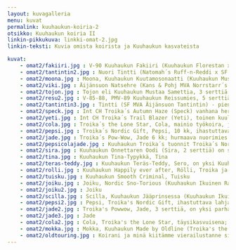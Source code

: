 ```yaml
---
layout: kuvagalleria
menu: kuvat
permalink: kuuhaukun-koiria-2
otsikko: Kuuhaukun koiria II
linkin-pikkukuva: linkki-omat-2.jpg
linkin-teksti: Kuvia omista koirista ja Kuuhaukun kasvateista

kuvat:
    - omat2/fakiiri.jpg : V-90 Kuuhaukun Fakiiri (Kuuhaukun Florestan x SF & S MVA, PMV-86 Roady Ratiritiralla)
    - omat2/tantintin2.jpg : Nuori Tintti (Natomah´s Ruff-n-Reddi x SF & S MVA,v-74 Äijänsuon Tanake)
    - omat2/moona.jpg : Moona, Kuuhaukun Kuutamosonaatti (Kuuhaukun Mustaa Samettia x Kuuhaukun Ludmilan Hymy) pentuna
    - omat2/viki.jpg : Äijänsuon Natsehre (Kans & Pohj MVA Norrstarr´s Baanchi x Ahtojään Ailak)
    - omat2/tojon.jpg : Tojon eli Kuuhaukun Mustaa Samettia, 3 serttiä (Siberkirk´s Ancient Times Hero x Kuuhaukun Erämaan Enkeli, 3 serttiä)
    - omat2/resu2.jpg : V-85-88, PMV-89 Kuuhaukun Reissumies, 5 serttiä (Äijänsuon Natsehre X SF & S MVA, PMV-86 Roady Ratiritiralla)
    - omat2/tantintin3.jpg : Tintti (SF MVA Äijänsuon Tantintin) - pieni jääkarhu
    - omat2/speck.jpg : Int CH Troika´s Autumn Haze (Speck) vanhana herrana
    - omat2/yeti.jpg : Int CH Troika´s Trail Blazer (Yeti), toinen kuuluisan Troika´s old line®kennelin omista jalostusuroksista
    - omat2/cola.jpg : Troika´s the Lone Star, Cola, mainio työkoira, joka jo vuoden ikäisenä johti parissa 10 koiran valjakkoa
    - omat2/pepsi.jpg : Troika´s Nordic Gift, Pepsi, 10 kk, ihastuttava lahja Troika´s kennelistä
    - omat2/jade.jpg : Troika´s Pow-Wow, Jade 6 kk; hurmaava nuorimies
    - omat2/pepsicolajade.jpg : Kuuhaukun Troika´s tuonnit Troika´s Nordic Gift (Pepsi), the Lone Star (Cola) ja Pow-Wow (Jade), tottelevaiset ja innokkaat työkoirat
    - omat2/sira.jpg : Kuuhaukun Onnettaren Oodi (Sira, 2 serttiä) on suorittanut yhtenä Suomen 3 siperianhuskysta vaativan palveluskoirien BH-kokeen ja harrastaa lisäksi agilitya ja on pelastuskoira
    - omat2/tina.jpg : Kuuhaukun Tina-Typykkä, Tina
    - omat2/teras-teddy.jpg : Kuuhaukun Teräs-Teddy, Sero, on yksi Kuuhaukun kennelin pitkälinjaisen jalostustyön helmiä
    - omat2/rolli.jpg : Kuuhaukun Happily ever after, Rölli, Troika ja Kuuhaukun kennelin yhteistyön upea tulos
    - omat2/tuisku.jpg : Kuuhaukun Smooth Criminal, Tuisku
    - omat2/joiku.jpg : Joiku, Nordic Sno-Torious (Kuuhaukun Ikuinen Rakkaus x Troika's  Frozen Assets), yksi Troika ja Kuuhaukun kennelin yhteistyön hedelmistä
    - omat2/joiku2.jpg : Joiku
    - omat2/scilla.jpg : Scilla, Kuuhaukun Jääprinsessa (Kuuhaukun Ikuinen Rakkaus x v-00-01 Kuuhaukun Luminan Uni), Scillalla on, eräässä kytkennössä, vain 11 sukupolvea Kreevankaan, Siperian tuontiin 1930-luvulta
    - omat2/pepsi2.jpg : Pepsi, Troika's Nordic Gift, ihastuttava lahja Carol Dixonilta kun hän vieraili Kuuhaukun kennelissä
    - omat2/jade2.jpg : Troika's Powwow, Jade, 3 serttiä, on yksi parhaista
    - omat2/jade3.jpg : Jade
    - omat2/cola2.jpg : Cola, Troika's the Lone Star, täysikasvuisena; Cola oli erinomainen johtaja, jolla ei ollut lainkaan aggressiivista käytöstä muita uroksia kohtaan. Ihanteellinen työskentelijä valjakossa!
    - omat2/mokka.jpg : Mokka, Kuuhaukun Made by Oldline (Troika's the Lone Star x v-00-01 Kuuhaukun Luminan Uni), tummanpunainen kaunotar
    - omat2/oldtouring.jpg : Koirani ja minä kiitämme vierailustanne sivuillamme!
---
```

